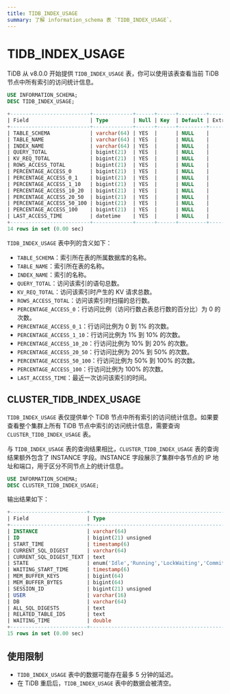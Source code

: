 ```yaml
---
title: TIDB_INDEX_USAGE
summary: 了解 information_schema 表 `TIDB_INDEX_USAGE`。
---
```


# TIDB_INDEX_USAGE

TiDB 从 v8.0.0 开始提供 `TIDB_INDEX_USAGE` 表，你可以使用该表查看当前 TiDB 节点中所有索引的访问统计信息。

```sql
USE INFORMATION_SCHEMA;
DESC TIDB_INDEX_USAGE;
```

```sql
+--------------------------+-------------+------+------+---------+-------+
| Field                    | Type        | Null | Key  | Default | Extra |
+--------------------------+-------------+------+------+---------+-------+
| TABLE_SCHEMA             | varchar(64) | YES  |      | NULL    |       |
| TABLE_NAME               | varchar(64) | YES  |      | NULL    |       |
| INDEX_NAME               | varchar(64) | YES  |      | NULL    |       |
| QUERY_TOTAL              | bigint(21)  | YES  |      | NULL    |       |
| KV_REQ_TOTAL             | bigint(21)  | YES  |      | NULL    |       |
| ROWS_ACCESS_TOTAL        | bigint(21)  | YES  |      | NULL    |       |
| PERCENTAGE_ACCESS_0      | bigint(21)  | YES  |      | NULL    |       |
| PERCENTAGE_ACCESS_0_1    | bigint(21)  | YES  |      | NULL    |       |
| PERCENTAGE_ACCESS_1_10   | bigint(21)  | YES  |      | NULL    |       |
| PERCENTAGE_ACCESS_10_20  | bigint(21)  | YES  |      | NULL    |       |
| PERCENTAGE_ACCESS_20_50  | bigint(21)  | YES  |      | NULL    |       |
| PERCENTAGE_ACCESS_50_100 | bigint(21)  | YES  |      | NULL    |       |
| PERCENTAGE_ACCESS_100    | bigint(21)  | YES  |      | NULL    |       |
| LAST_ACCESS_TIME         | datetime    | YES  |      | NULL    |       |
+--------------------------+-------------+------+------+---------+-------+
14 rows in set (0.00 sec)
```

`TIDB_INDEX_USAGE` 表中列的含义如下：

* `TABLE_SCHEMA`：索引所在表的所属数据库的名称。
* `TABLE_NAME`：索引所在表的名称。
* `INDEX_NAME`：索引的名称。
* `QUERY_TOTAL`：访问该索引的语句总数。
* `KV_REQ_TOTAL`：访问该索引时产生的 KV 请求总数。
* `ROWS_ACCESS_TOTAL`：访问该索引时扫描的总行数。
* `PERCENTAGE_ACCESS_0`：行访问比例（访问行数占表总行数的百分比）为 0 的次数。
* `PERCENTAGE_ACCESS_0_1`：行访问比例为 0 到 1% 的次数。
* `PERCENTAGE_ACCESS_1_10`：行访问比例为 1% 到 10% 的次数。
* `PERCENTAGE_ACCESS_10_20`：行访问比例为 10% 到 20% 的次数。
* `PERCENTAGE_ACCESS_20_50`：行访问比例为 20% 到 50% 的次数。
* `PERCENTAGE_ACCESS_50_100`：行访问比例为 50% 到 100% 的次数。
* `PERCENTAGE_ACCESS_100`：行访问比例为 100% 的次数。
* `LAST_ACCESS_TIME`：最近一次访问该索引的时间。

## CLUSTER_TIDB_INDEX_USAGE

`TIDB_INDEX_USAGE` 表仅提供单个 TiDB 节点中所有索引的访问统计信息。如果要查看整个集群上所有 TiDB 节点中索引的访问统计信息，需要查询 `CLUSTER_TIDB_INDEX_USAGE` 表。

与 `TIDB_INDEX_USAGE` 表的查询结果相比，`CLUSTER_TIDB_INDEX_USAGE` 表的查询结果额外包含了 INSTANCE 字段。INSTANCE 字段展示了集群中各节点的 IP 地址和端口，用于区分不同节点上的统计信息。

```sql
USE INFORMATION_SCHEMA;
DESC CLUSTER_TIDB_INDEX_USAGE;
```

输出结果如下：

```sql
+-------------------------+-----------------------------------------------------------------+------+------+---------+-------+
| Field                   | Type                                                            | Null | Key  | Default | Extra |
+-------------------------+-----------------------------------------------------------------+------+------+---------+-------+
| INSTANCE                | varchar(64)                                                     | YES  |      | NULL    |       |
| ID                      | bigint(21) unsigned                                             | NO   | PRI  | NULL    |       |
| START_TIME              | timestamp(6)                                                    | YES  |      | NULL    |       |
| CURRENT_SQL_DIGEST      | varchar(64)                                                     | YES  |      | NULL    |       |
| CURRENT_SQL_DIGEST_TEXT | text                                                            | YES  |      | NULL    |       |
| STATE                   | enum('Idle','Running','LockWaiting','Committing','RollingBack') | YES  |      | NULL    |       |
| WAITING_START_TIME      | timestamp(6)                                                    | YES  |      | NULL    |       |
| MEM_BUFFER_KEYS         | bigint(64)                                                      | YES  |      | NULL    |       |
| MEM_BUFFER_BYTES        | bigint(64)                                                      | YES  |      | NULL    |       |
| SESSION_ID              | bigint(21) unsigned                                             | YES  |      | NULL    |       |
| USER                    | varchar(16)                                                     | YES  |      | NULL    |       |
| DB                      | varchar(64)                                                     | YES  |      | NULL    |       |
| ALL_SQL_DIGESTS         | text                                                            | YES  |      | NULL    |       |
| RELATED_TABLE_IDS       | text                                                            | YES  |      | NULL    |       |
| WAITING_TIME            | double                                                          | YES  |      | NULL    |       |
+-------------------------+-----------------------------------------------------------------+------+------+---------+-------+
15 rows in set (0.00 sec)
```

## 使用限制

- `TIDB_INDEX_USAGE` 表中的数据可能存在最多 5 分钟的延迟。
- 在 TiDB 重启后，`TIDB_INDEX_USAGE` 表中的数据会被清空。

